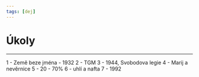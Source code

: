 ```yaml
---
tags: [dej]
---
```

# Úkoly

---
1 - Země beze jména - 1932
2 - TGM
3 - 1944, Svobodova legie
4 - Marij a nevěrnice
5 - 20 - 70%
6 - uhlí a nafta
7 - 1992